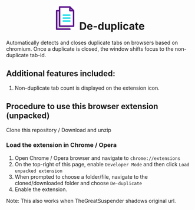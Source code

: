<div align="center">
  <h1>
    <img src="/src/icons/64.ico" alt="Icon.ico"/>  De-duplicate
  </h1>
</div>

Automatically detects and closes duplicate tabs on browsers based on chromium. Once a duplicate is closed, the window shifts focus to the non-duplicate tab-id.


## Additional features included:
1. Non-duplicate tab count is displayed on the extension icon.

## Procedure to use this browser extension (unpacked)

Clone this repository / Download and unzip

### Load the extension in Chrome / Opera
1. Open Chrome / Opera browser and navigate to `chrome://extensions`
2. On the top-right of this page, enable `Developer Mode` and then click `Load unpacked extension`
3. When prompted to choose a folder/file, navigate to the cloned/downloaded folder and choose `De-duplicate`
4. Enable the extension.


Note: This also works when TheGreatSuspender shadows original url.